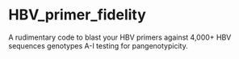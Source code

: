 # HBV_primer_fidelity
A rudimentary code to blast your HBV primers against 4,000+ HBV sequences genotypes A-I testing for pangenotypicity.
